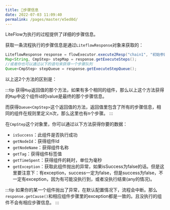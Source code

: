 ```yaml
---
title: 🍡步骤信息
date: 2022-07-03 11:09:40
permalink: /pages/master/e5ed0d/
---
```


LiteFlow为执行的过程提供了详细的步骤信息。

获取一条流程执行的步骤信息是通过`LiteflowResponse`对象来获取的：

```java
LiteflowResponse response = flowExecutor.execute2Resp("chain1", "初始参数", CustomContext.class);
Map<String, CmpStep> stepMap = response.getExecuteSteps();
//或者你也可以通过以下的语句来获得一个步骤队列
Queue<CmpStep> stepQueue = response.getExecuteStepQueue();
```

以上这2个方法的区别是：

:::tip
获得`Map`返回值的那个方法，如果有多个相同的组件，那么以上这个方法获得的`Map`中这个组件id的value是最终的那个步骤信息。

而获得`Queue<CmpStep>`这个返回值的方法，返回值里包含了所有的步骤信息，相同的组件在规则里定义n次，那么这里也有n个步骤。
:::

在`CmpStep`这个对象里，你可以通过以下方法获得你要的数据：

* `isSuccess`：此组件是否执行成功
* `getNodeId`：获得组件Id
* `getNodeName`：获得组件名称
* `getTag`：获得组件标签值
* `getTimeSpent`：获得组件的耗时，单位为毫秒
* `getException`：获取此组件抛出的异常，如果isSuccess为false的话。但是这里要注意下：有exception，success一定为false，但是success为false，不一定有exception，因为有可能没执行到，或者没执行结束(any的情况)。

:::tip
如果你的某一个组件抛出了异常，在默认配置情况下，流程会中断。那么`response.getCause()`和相应组件步骤里的exception都是一致的。且没执行的组件不会有相应步骤信息。
:::